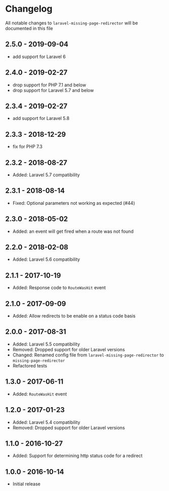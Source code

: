 # Changelog

All notable changes to `laravel-missing-page-redirector` will be documented in this file

## 2.5.0 - 2019-09-04

- add support for Laravel 6

## 2.4.0 - 2019-02-27
- drop support for PHP 7.1 and below
- drop support for Laravel 5.7 and below

## 2.3.4 - 2019-02-27
- add support for Laravel 5.8

## 2.3.3 - 2018-12-29
- fix for PHP 7.3

## 2.3.2 - 2018-08-27
- Added: Laravel 5.7 compatibility

## 2.3.1 - 2018-08-14

- Fixed: Optional parameters not working as expected (#44)

## 2.3.0 - 2018-05-02
- Added: an event will get fired when a route was not found

## 2.2.0 - 2018-02-08
- Added: Laravel 5.6 compatibility

## 2.1.1 - 2017-10-19
- Added: Response code to `RouteWasHit` event

## 2.1.0 - 2017-09-09
- Added: Allow redirects to be enable on a status code basis

## 2.0.0 - 2017-08-31
- Added: Laravel 5.5 compatibility
- Removed: Dropped support for older Laravel versions
- Changed: Renamed config file from `laravel-missing-page-redirector` to `missing-page-redirector`
- Refactored tests

## 1.3.0 - 2017-06-11
- Added: `RouteWasHit` event

## 1.2.0 - 2017-01-23
- Added: Laravel 5.4 compatibility
- Removed: Dropped support for older Laravel versions

## 1.1.0 - 2016-10-27
- Added: Support for determining http status code for a redirect

## 1.0.0 - 2016-10-14
- Initial release
